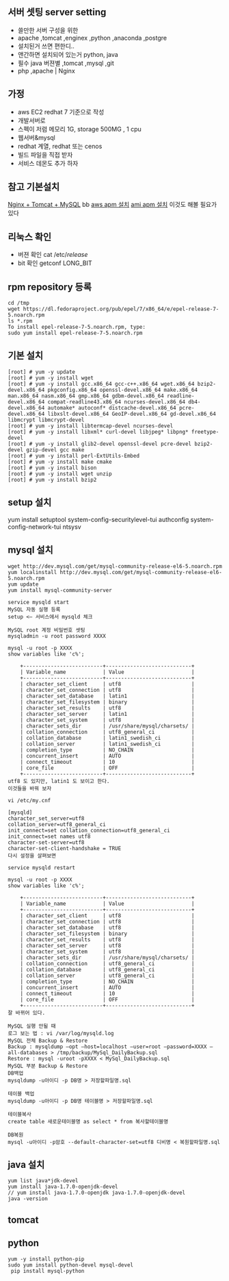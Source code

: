
## 서버 셋팅 server setting  
- 쓸만한 서버 구성을 위한
- apache ,tomcat ,enginex ,python ,anaconda ,postgre
- 설치된거 쓰면 편한디..
- 앤간하면 설치되어 있는거 python, java
- 필수 java 버젼별 ,tomcat ,mysql ,git
- php ,apache | Nginx

## 가정
- aws EC2 redhat 7 기준으로 작성
- 개발서버로
- 스펙이 저렴 메모리 1G, storage 500MG , 1 cpu
- 웹서버&mysql
- redhat 계열, redhat 또는 cenos 
- 빌드 파일을 직접 받자
- 서비스 데몬도 추가 하자 

## 참고 기본설치
[Nginx + Tomcat + MySQL](http://jongkwang.com/?p=941) bb
[aws apm 설치](http://analog-green.tistory.com/414)
[ami apm 설치](http://blog.naver.com/PostView.nhn?blogId=1024psc&logNo=220197954089) 이것도 해볼 필요가 있다

## 리눅스 확인 
- 버젼 확인 cat /etc/*release*
- bit 확인 getconf LONG_BIT

## rpm repository 등록
```
cd /tmp
wget https://dl.fedoraproject.org/pub/epel/7/x86_64/e/epel-release-7-5.noarch.rpm
ls *.rpm
To install epel-release-7-5.noarch.rpm, type:
sudo yum install epel-release-7-5.noarch.rpm
```

## 기본 설치
```
[root] # yum -y update
[root] # yum -y install wget
[root] # yum -y install gcc.x86_64 gcc-c++.x86_64 wget.x86_64 bzip2-devel.x86_64 pkgconfig.x86_64 openssl-devel.x86_64 make.x86_64 man.x86_64 nasm.x86_64 gmp.x86_64 gdbm-devel.x86_64 readline-devel.x86_64 compat-readline43.x86_64 ncurses-devel.x86_64 db4-devel.x86_64 automake* autoconf* distcache-devel.x86_64 pcre-devel.x86_64 libxslt-devel.x86_64 GeoIP-devel.x86_64 gd-devel.x86_64 libmcrypt libmcrypt-devel
[root] # yum -y install libtermcap-devel ncurses-devel
[root] # yum -y install libxml* curl-devel libjpeg* libpng* freetype-devel
[root] # yum -y install glib2-devel openssl-devel pcre-devel bzip2-devel gzip-devel gcc make
[root] # yum -y install perl-ExtUtils-Embed
[root] # yum -y install make cmake
[root] # yum -y install bison
[root] # yum -y install wget unzip
[root] # yum -y install bzip2
```

## setup 설치 
yum install setuptool system-config-securitylevel-tui authconfig system-config-network-tui ntsysv

## mysql 설치 
```
wget http://dev.mysql.com/get/mysql-community-release-el6-5.noarch.rpm
yum localinstall http://dev.mysql.com/get/mysql-community-release-el6-5.noarch.rpm
yum update
yum install mysql-community-server

service mysqld start
MySQL 자동 실행 등록
setup <– 서비스에서 mysqld 체크

MySQL root 계정 비밀번호 셋팅
mysqladmin -u root password XXXX

mysql -u root -p XXXX
show variables like 'c%';

    +--------------------------+----------------------------+
    | Variable_name            | Value                      |
    +--------------------------+----------------------------+
    | character_set_client     | utf8                       |
    | character_set_connection | utf8                       |
    | character_set_database   | latin1                     |
    | character_set_filesystem | binary                     |
    | character_set_results    | utf8                       |
    | character_set_server     | latin1                     |
    | character_set_system     | utf8                       |
    | character_sets_dir       | /usr/share/mysql/charsets/ |
    | collation_connection     | utf8_general_ci            |
    | collation_database       | latin1_swedish_ci          |
    | collation_server         | latin1_swedish_ci          |
    | completion_type          | NO_CHAIN                   |
    | concurrent_insert        | AUTO                       |
    | connect_timeout          | 10                         |
    | core_file                | OFF                        |
    +--------------------------+----------------------------+
utf8 도 있지만, latin1 도 보이고 한다.
이것들을 바꿔 보자

vi /etc/my.cnf

[mysqld]
character_set_server=utf8
collation_server=utf8_general_ci
init_connect=set collation_connection=utf8_general_ci
init_connect=set names utf8
character-set-server=utf8
character-set-client-handshake = TRUE
다시 설정을 살펴보면

service mysqld restart

mysql -u root -p XXXX
show variables like 'c%';

    +--------------------------+----------------------------+
    | Variable_name            | Value                      |
    +--------------------------+----------------------------+
    | character_set_client     | utf8                       |
    | character_set_connection | utf8                       |
    | character_set_database   | utf8                       |
    | character_set_filesystem | binary                     |
    | character_set_results    | utf8                       |
    | character_set_server     | utf8                       |
    | character_set_system     | utf8                       |
    | character_sets_dir       | /usr/share/mysql/charsets/ |
    | collation_connection     | utf8_general_ci            |
    | collation_database       | utf8_general_ci            |
    | collation_server         | utf8_general_ci            |
    | completion_type          | NO_CHAIN                   |
    | concurrent_insert        | AUTO                       |
    | connect_timeout          | 10                         |
    | core_file                | OFF                        |
    +--------------------------+----------------------------+
잘 바뀌어 있다.

MySQL 실행 안될 때
로그 보는 법 : vi /var/log/mysqld.log
MySQL 전체 Backup & Restore
Backup : mysqldump –opt –host=localhost –user=root –password=XXXX –all-databases > /tmp/backup/MySql_DailyBackup.sql
Restore : mysql -uroot -pXXXX < MySql_DailyBackup.sql
MySQL 부분 Backup & Restore
DB백업
mysqldump -u아이디 -p DB명 > 저장할파일명.sql
 
테이블 백업
mysqldump -u아이디 -p DB명 테이블명 > 저장할파일명.sql
 
테이블복사
create table 새로운테이블명 as select * from 복사할테이블명  
 
DB복원
mysql -u아이디 -p암호 --default-character-set=utf8 디비명 < 복원할파일명.sql
```

## java 설치
```
yum list java*jdk-devel
yum install java-1.7.0-openjdk-devel
// yum install java-1.7.0-openjdk java-1.7.0-openjdk-devel
java -version
```

## tomcat



## python
```
yum -y install python-pip
sudo yum install python-devel mysql-devel
 pip install mysql-python
```